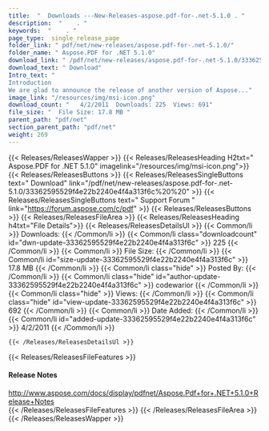 ```yaml
---
title:  "  Downloads ---New-Releases-aspose.pdf-for-.net-5.1.0 . " 
description:  "    . " 
keywords:  "    . " 
page_type:  single_release_page
folder_link: " pdf/net/new-releases/aspose.pdf-for-.net-5.1.0/"
folder_name: " Aspose.PDF for .NET 5.1.0"
download_link: " /pdf/net/new-releases/aspose.pdf-for-.net-5.1.0/33362595529f4e22b2240e4f4a313f6c"
download_text: " Download"
Intro_text: " 
Introduction
We are glad to announce the release of another version of Aspose..."
image_link: "/resources/img/msi-icon.png"
download_count: "   4/2/2011  Downloads: 225  Views: 691"
file_size: "  File Size: 17.8 MB "
parent_path: "pdf/net"
section_parent_path: "pdf/net"
weight: 269 
---
```


{{< Releases/ReleasesWapper >}}
  {{< Releases/ReleasesHeading H2txt=" Aspose.PDF for .NET 5.1.0" imagelink="/resources/img/msi-icon.png">}}
  {{< Releases/ReleasesButtons >}}
    {{< Releases/ReleasesSingleButtons text=" Download" link="/pdf/net/new-releases/aspose.pdf-for-.net-5.1.0/33362595529f4e22b2240e4f4a313f6c%20%20" >}}
    {{< Releases/ReleasesSingleButtons text=" Support Forum " link="https://forum.aspose.com/c/pdf" >}}
  {{< Releases/ReleasesButtons >}}
  {{< Releases/ReleasesFileArea >}}
    {{< Releases/ReleasesHeading h4txt="File Details">}}
    {{< Releases/ReleasesDetailsUl >}}
            {{< Common/li  >}} Downloads: {{< /Common/li >}} 
      {{< Common/li class="downloadcount" id="dwn-update-33362595529f4e22b2240e4f4a313f6c" >}} 225 {{< /Common/li >}} 
      {{< Common/li  >}} File Size: {{< /Common/li >}} 
      {{< Common/li id="size-update-33362595529f4e22b2240e4f4a313f6c" >}} 17.8 MB {{< /Common/li >}} 
      {{< Common/li  class="hide" >}} Posted By: {{< /Common/li >}} 
      {{< Common/li class="hide" id="author-update-33362595529f4e22b2240e4f4a313f6c" >}} codewarior {{< /Common/li >}} 
      {{< Common/li class="hide"  >}} Views: {{< /Common/li >}} 
      {{< Common/li class="hide" id="view-update-33362595529f4e22b2240e4f4a313f6c" >}} 692 {{< /Common/li >}} 
      {{< Common/li  >}} Date Added: {{< /Common/li >}} 
      {{< Common/li id="added-update-33362595529f4e22b2240e4f4a313f6c" >}} 4/2/2011 {{< /Common/li >}} 

    {{< /Releases/ReleasesDetailsUl >}}

  {{< Releases/ReleasesFileFeatures >}}
      <h4>Release Notes</h4><div><a href="http://www.aspose.com/docs/display/pdfnet/Aspose.Pdf+for+.NET+5.1.0+Release+Notes">http://www.aspose.com/docs/display/pdfnet/Aspose.Pdf+for+.NET+5.1.0+Release+Notes</a></div>
  {{< /Releases/ReleasesFileFeatures >}}
 {{< /Releases/ReleasesFileArea >}}
{{< /Releases/ReleasesWapper >}}


